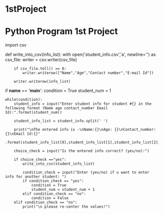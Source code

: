 # 1stProject
# Python Program 1st Project
import csv

def write_into_csv(info_list):
    with open('student_info.csv','a', newline='') as csv_file:
        writer = csv.writer(csv_file)

        if csv_file.tell() == 0:
            writer.writerow(["Name","Age","Contact number","E-mail Id"])

        writer.writerow(info_list)

if __name__ == '__main__':
    condition = True
    student_num = 1

    while(condition):
        student_info = input("Enter student info for student #{} in the following format (Name age contact_number Email Id):".format(student_num))

        student_info_list = student_info.split(' ')

        print("\nThe entered info is -\nName:{}\nAge: {}\nContact_number:{}\nEmail Id:{}"
              .format(student_info_list[0],student_info_list[1],student_info_list[2],student_info_list[3]))

        choice_check = input("Is the entered info correct? (yes/no):")

        if choice_check =="yes":
            write_into_csv(student_info_list)

            condition_check = input("Enter (yes/no) if u want to enter info for another student: ")
            if condition_check == "yes":
                condition = True
                student_num = student_num + 1
            elif condition_check == "no":
                condition = False
        elif condition_check == "no":
            print("\n please re-center the values!")
